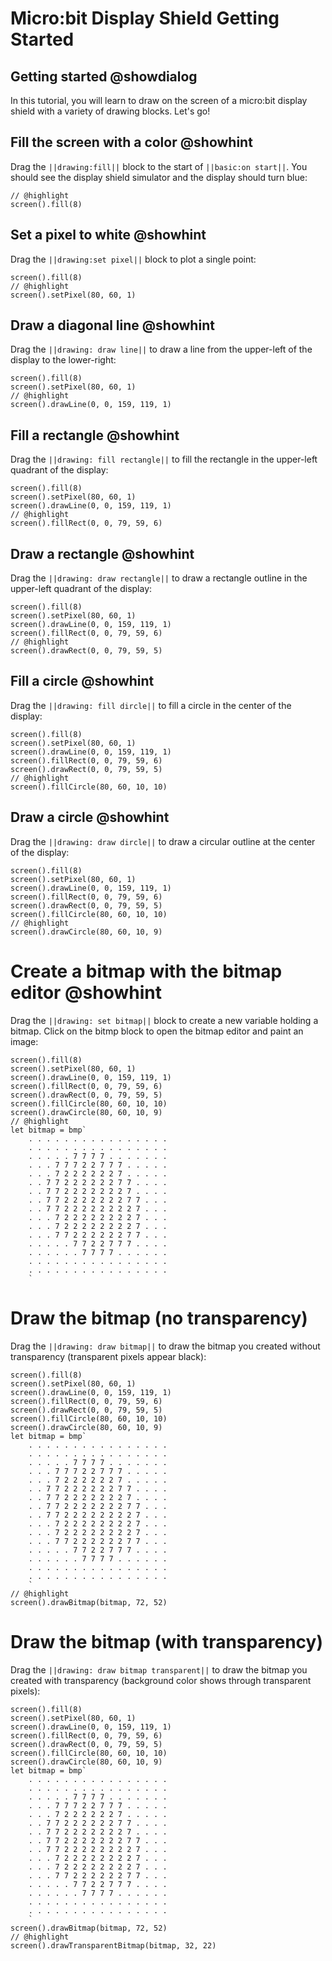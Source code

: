 # Micro:bit Display Shield Getting Started

## Getting started @showdialog

In this tutorial, you will learn to draw on the screen of a micro:bit display shield with 
a variety of drawing blocks. Let's go!

## Fill the screen with a color @showhint

Drag the `||drawing:fill||` block to the start of `||basic:on start||`. You should see the display shield simulator and the display should turn blue:

```blocks
// @highlight
screen().fill(8)
```

## Set a pixel to white @showhint

Drag the `||drawing:set pixel||` block to plot a single point:

```block
screen().fill(8)
// @highlight
screen().setPixel(80, 60, 1)
```

## Draw a diagonal line @showhint

Drag the `||drawing: draw line||` to draw a line from the upper-left of the display to the lower-right:

```block
screen().fill(8)
screen().setPixel(80, 60, 1)
// @highlight
screen().drawLine(0, 0, 159, 119, 1)
```

## Fill a rectangle @showhint

Drag the `||drawing: fill rectangle||` to fill the rectangle in the upper-left quadrant of the display:

```block
screen().fill(8)
screen().setPixel(80, 60, 1)
screen().drawLine(0, 0, 159, 119, 1)
// @highlight
screen().fillRect(0, 0, 79, 59, 6)
```
## Draw a rectangle @showhint

Drag the `||drawing: draw rectangle||` to draw a rectangle outline in the upper-left quadrant of the display:

```block
screen().fill(8)
screen().setPixel(80, 60, 1)
screen().drawLine(0, 0, 159, 119, 1)
screen().fillRect(0, 0, 79, 59, 6)
// @highlight
screen().drawRect(0, 0, 79, 59, 5)
```

## Fill a circle @showhint

Drag the `||drawing: fill dircle||` to fill a circle in the center of the display:
```block
screen().fill(8)
screen().setPixel(80, 60, 1)
screen().drawLine(0, 0, 159, 119, 1)
screen().fillRect(0, 0, 79, 59, 6)
screen().drawRect(0, 0, 79, 59, 5)
// @highlight
screen().fillCircle(80, 60, 10, 10)
```

## Draw a circle @showhint

Drag the `||drawing: draw dircle||` to draw a circular outline at the center of the display:

```block
screen().fill(8)
screen().setPixel(80, 60, 1)
screen().drawLine(0, 0, 159, 119, 1)
screen().fillRect(0, 0, 79, 59, 6)
screen().drawRect(0, 0, 79, 59, 5)
screen().fillCircle(80, 60, 10, 10)
// @highlight
screen().drawCircle(80, 60, 10, 9)
```

# Create a bitmap with the bitmap editor @showhint

Drag the `||drawing: set bitmap||` block to create a new variable holding a bitmap. Click on the bitmp block to open the bitmap editor and paint an image:

```block
screen().fill(8)
screen().setPixel(80, 60, 1)
screen().drawLine(0, 0, 159, 119, 1)
screen().fillRect(0, 0, 79, 59, 6)
screen().drawRect(0, 0, 79, 59, 5)
screen().fillCircle(80, 60, 10, 10)
screen().drawCircle(80, 60, 10, 9)
// @highlight
let bitmap = bmp`
    . . . . . . . . . . . . . . . . 
    . . . . . . . . . . . . . . . . 
    . . . . . 7 7 7 7 . . . . . . . 
    . . . 7 7 7 2 2 7 7 7 . . . . . 
    . . . 7 2 2 2 2 2 2 7 . . . . . 
    . . 7 7 2 2 2 2 2 2 7 7 . . . . 
    . . 7 7 2 2 2 2 2 2 2 7 . . . . 
    . . 7 7 2 2 2 2 2 2 2 7 7 . . . 
    . . 7 7 2 2 2 2 2 2 2 2 7 . . . 
    . . . 7 2 2 2 2 2 2 2 2 7 . . . 
    . . . 7 2 2 2 2 2 2 2 2 7 . . . 
    . . . 7 7 2 2 2 2 2 2 7 7 . . . 
    . . . . . 7 7 2 2 7 7 7 . . . . 
    . . . . . . 7 7 7 7 . . . . . . 
    . . . . . . . . . . . . . . . . 
    . . . . . . . . . . . . . . . . 
    `
```

# Draw the bitmap (no transparency)

Drag the `||drawing: draw bitmap||` to draw the bitmap you created without transparency (transparent pixels appear black):

```block
screen().fill(8)
screen().setPixel(80, 60, 1)
screen().drawLine(0, 0, 159, 119, 1)
screen().fillRect(0, 0, 79, 59, 6)
screen().drawRect(0, 0, 79, 59, 5)
screen().fillCircle(80, 60, 10, 10)
screen().drawCircle(80, 60, 10, 9)
let bitmap = bmp`
    . . . . . . . . . . . . . . . . 
    . . . . . . . . . . . . . . . . 
    . . . . . 7 7 7 7 . . . . . . . 
    . . . 7 7 7 2 2 7 7 7 . . . . . 
    . . . 7 2 2 2 2 2 2 7 . . . . . 
    . . 7 7 2 2 2 2 2 2 7 7 . . . . 
    . . 7 7 2 2 2 2 2 2 2 7 . . . . 
    . . 7 7 2 2 2 2 2 2 2 7 7 . . . 
    . . 7 7 2 2 2 2 2 2 2 2 7 . . . 
    . . . 7 2 2 2 2 2 2 2 2 7 . . . 
    . . . 7 2 2 2 2 2 2 2 2 7 . . . 
    . . . 7 7 2 2 2 2 2 2 7 7 . . . 
    . . . . . 7 7 2 2 7 7 7 . . . . 
    . . . . . . 7 7 7 7 . . . . . . 
    . . . . . . . . . . . . . . . . 
    . . . . . . . . . . . . . . . . 
    `
// @highlight
screen().drawBitmap(bitmap, 72, 52)
```

# Draw the bitmap (with transparency)

Drag the `||drawing: draw bitmap transparent||` to draw the bitmap you created with transparency (background color shows through transparent pixels):

```block
screen().fill(8)
screen().setPixel(80, 60, 1)
screen().drawLine(0, 0, 159, 119, 1)
screen().fillRect(0, 0, 79, 59, 6)
screen().drawRect(0, 0, 79, 59, 5)
screen().fillCircle(80, 60, 10, 10)
screen().drawCircle(80, 60, 10, 9)
let bitmap = bmp`
    . . . . . . . . . . . . . . . . 
    . . . . . . . . . . . . . . . . 
    . . . . . 7 7 7 7 . . . . . . . 
    . . . 7 7 7 2 2 7 7 7 . . . . . 
    . . . 7 2 2 2 2 2 2 7 . . . . . 
    . . 7 7 2 2 2 2 2 2 7 7 . . . . 
    . . 7 7 2 2 2 2 2 2 2 7 . . . . 
    . . 7 7 2 2 2 2 2 2 2 7 7 . . . 
    . . 7 7 2 2 2 2 2 2 2 2 7 . . . 
    . . . 7 2 2 2 2 2 2 2 2 7 . . . 
    . . . 7 2 2 2 2 2 2 2 2 7 . . . 
    . . . 7 7 2 2 2 2 2 2 7 7 . . . 
    . . . . . 7 7 2 2 7 7 7 . . . . 
    . . . . . . 7 7 7 7 . . . . . . 
    . . . . . . . . . . . . . . . . 
    . . . . . . . . . . . . . . . . 
    `
screen().drawBitmap(bitmap, 72, 52)
// @highlight
screen().drawTransparentBitmap(bitmap, 32, 22)
```